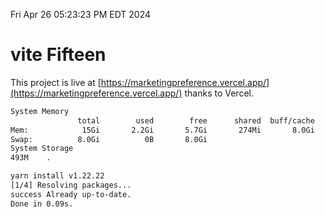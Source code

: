 Fri Apr 26 05:23:23 PM EDT 2024

# vite Fifteen


This project is live at [https://marketingpreference.vercel.app/](https://marketingpreference.vercel.app/) thanks to Vercel.

```bash
System Memory
               total        used        free      shared  buff/cache   available
Mem:            15Gi       2.2Gi       5.7Gi       274Mi       8.0Gi        13Gi
Swap:          8.0Gi          0B       8.0Gi
System Storage
493M	.
```
```bash
yarn install v1.22.22
[1/4] Resolving packages...
success Already up-to-date.
Done in 0.09s.
```
